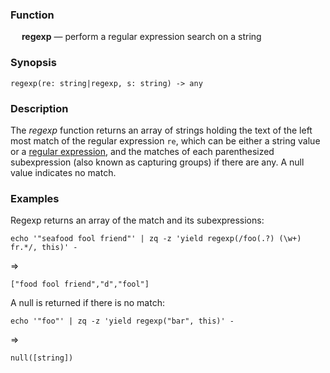 ### Function

&emsp; **regexp** &mdash; perform a regular expression search on a string

### Synopsis

```
regexp(re: string|regexp, s: string) -> any
```
### Description
The _regexp_ function returns an array of strings holding the text
of the left most match of the regular expression `re`, which can be either
a string value or a [regular expression](../overview/search-expressions.md#regular-expressions),
and the matches of each parenthesized subexpression (also known as capturing
groups) if there are any. A null value indicates no match.

### Examples

Regexp returns an array of the match and its subexpressions:
```mdtest-command
echo '"seafood fool friend"' | zq -z 'yield regexp(/foo(.?) (\w+) fr.*/, this)' -
```
=>
```mdtest-output
["food fool friend","d","fool"]
```

A null is returned if there is no match:
```mdtest-command
echo '"foo"' | zq -z 'yield regexp("bar", this)' -
```
=>
```mdtest-output
null([string])
```
